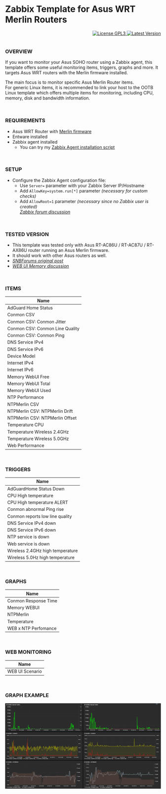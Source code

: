 # Zabbix Template for Asus WRT Merlin Routers

<div align="right">
<a href="./LICENSE">
	<img src="https://img.shields.io/badge/License-GPL3-blue?logo=opensourceinitiative&logoColor=fff" alt="License GPL3">
</a>
<a href="https://github.com/diasdmhub/Asus_Merlin_Zabbix_Template/releases/tag/latest">
	<img src="https://img.shields.io/badge/Version-647-blue?logo=azurepipelines&amp;color=0aa8d2" alt="Latest Version">
</a>
</div>
<BR>


### OVERVIEW
If you want to monitor your Asus SOHO router using a Zabbix agent, this template offers some useful monitoring items, triggers, graphs and more.
It targets Asus WRT routers with the Merlin firmware installed.

The main focus is to monitor specific Asus Merlin Router items. \
For generic Linux items, it is recommended to link your host to the OOTB Linux template which offers multiple items for monitoring, including CPU, memory, disk and bandwidth information.

<BR>


### REQUIREMENTS

- Asus WRT Router with [Merlin firmware](https://www.asuswrt-merlin.net)
- Entware installed
- Zabbix agent installed
  - You can try my [Zabbix Agent installation script](https://github.com/diasdmhub/Zabbix_agent_Asus_Merlin)

<BR>


### SETUP

- Configure the Zabbix Agent configuration file:
  - Use `Server=` parameter with your Zabbix Server IP/Hostname
  - Add `AllowKey=system.run[*]` parameter *(necessary for custom checks)*
  - Add `AllowRoot=1` parameter *(necessary since no Zabbix user is created)* \
  [*Zabbix forum discussion*](https://www.zabbix.com/forum/zabbix-troubleshooting-and-problems/402023-zabbix-agent-system-run)

<BR>


### TESTED VERSION
- This template was tested only with Asus RT-AC86U / RT-AC87U / RT-AX86U router running an Asus Merlin firmware.
- It should work with other Asus routers as well.
- [*SNBForums original post*](https://www.snbforums.com/threads/asus-merlin-router-with-zabbix-agent.64343)
- [*WEB UI Memory discussion*](https://www.snbforums.com/threads/gui-memory-x-meminfo.68683/#post-645321)

<BR>


### ITEMS

| Name                            |
| ------------------------------- |
| AdGuard Home Status             |
| Conmon CSV                      |
| Conmon CSV: Conmon Jitter       |
| Conmon CSV: Conmon Line Quality |
| Conmon CSV: Conmon Ping         |
| DNS Service IPv4                |
| DNS Service IPv6                |
| Device Model                    |
| Internet IPv4                   |
| Internet IPv6                   |
| Memory WebUI Free               |
| Memory WebUI Total              |
| Memory WebUI Used               |
| NTP Performance                 |
| NTPMerlin CSV                   |
| NTPMerlin CSV: NTPMerlin Drift  |
| NTPMerlin CSV: NTPMerlin Offset |
| Temperature CPU                 |
| Temperature Wireless 2.4GHz     |
| Temperature Wireless 5.0GHz     |
| Web Performance                 |

<BR>


### TRIGGERS

| Name                             |
| -------------------------------- |
| AdGuardHome Status Down          |
| CPU High temperature             |
| CPU High temperature ALERT       |
| Conmon abnormal Ping rise        |
| Conmon reports low line quality  |
| DNS Service IPv4 down            |
| DNS Service IPv6 down            |
| NTP service is down              |
| Web service is down              |
| Wireless 2.4GHz high temperature |
| Wireless 5.0Hz high temperature  |

<BR>


### GRAPHS

| Name                 |
| -------------------- |
| Conmon Response Time |
| Memory WEBUI         |
| NTPMerlin            |
| Temperature          |
| WEB x NTP Perfomance |

<BR>

	
### WEB MONITORING

| Name            |
| --------------- |
| WEB UI Scenario |

<BR>
	
	
### GRAPH EXAMPLE
![Graph examples](images/graph_example.png)
